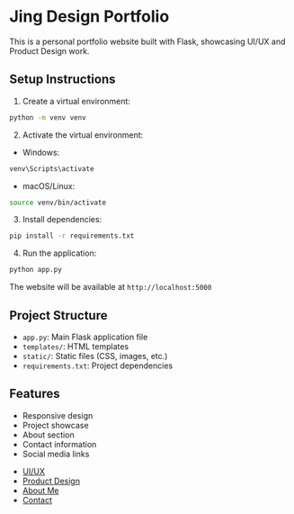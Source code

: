 # Jing Design Portfolio

This is a personal portfolio website built with Flask, showcasing UI/UX and Product Design work.

## Setup Instructions

1. Create a virtual environment:
```bash
python -m venv venv
```

2. Activate the virtual environment:
- Windows:
```bash
venv\Scripts\activate
```
- macOS/Linux:
```bash
source venv/bin/activate
```

3. Install dependencies:
```bash
pip install -r requirements.txt
```

4. Run the application:
```bash
python app.py
```

The website will be available at `http://localhost:5000`

## Project Structure

- `app.py`: Main Flask application file
- `templates/`: HTML templates
- `static/`: Static files (CSS, images, etc.)
- `requirements.txt`: Project dependencies

## Features

- Responsive design
- Project showcase
- About section
- Contact information
- Social media links 

<ul class="nav-links">
    <li><a href="{{ url_for('uxui') }}">UI/UX</a></li>
    <li><a href="{{ url_for('product') }}">Product Design</a></li>
    <li><a href="{{ url_for('about') }}">About Me</a></li>
    <li><a href="{{ url_for('contact') }}">Contact</a></li>
</ul> 